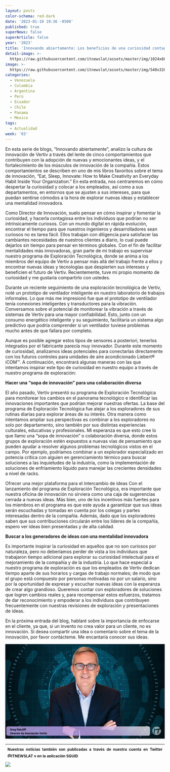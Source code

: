 ```yaml
---
layout: posts
color-schema: red-dark
date: '2023-01-19 19:36 -0500'
published: true
superNews: false
superArticle: false
year: '2023'
title: 'Innovando abiertamente: Los beneficios de una curiosidad contagiosa'
detail-image: >-
  https://raw.githubusercontent.com/itnewslat/assets/master/img/1024x680/Greg-Ratcliff-g.jpg
image: >-
  https://raw.githubusercontent.com/itnewslat/assets/master/img/540x320/Greg-Ratcliff-p.jpg
categories:
  - Venezuela
  - Colombia
  - Argentina
  - Perú
  - Ecuador
  - Chile
  - Panama
  - Mexico
tags:
  - Actualidad
week: '03'
---
```

En esta serie de blogs, “Innovando abiertamente”, analizo la cultura de innovación de Vertiv a través del lente de cinco comportamientos que contribuyen con la adopción de nuevas y emocionantes ideas, y el fortalecimiento de los músculos de innovación de la compañía. Estos comportamientos se describen en uno de mis libros favoritos sobre el tema de innovación, “Eat, Sleep, Innovate: How to Make Creativity an Everyday Habit Inside Your Organization.” En esta entrada, nos centraremos en cómo despertar la curiosidad y colocar a los empleados, así como a sus departamentos, en entornos que se ajusten a sus intereses, para que puedan sentirse cómodos a la hora de explorar nuevas ideas y establecer una mentalidad innovadora.
 
Como Director de Innovación, suelo pensar en cómo inspirar y fomentar la curiosidad, y hacerla contagiosa entre los individuos que podrían no ser intrínsicamente curiosos. Con un mundo digital en rápida evolución, encontrar el tiempo para que nuestros ingenieros y desarrolladores sean curiosos no es tarea fácil. Ellos trabajan con diligencia para satisfacer las cambiantes necesidades de nuestros clientes a diario, lo cual puede dejarlos sin tiempo para pensar en términos globales. Con el fin de facilitar mentalidades más innovadoras, gran parte de mi trabajo es supervisar nuestro programa de Exploración Tecnológica, donde se anima a los miembros del equipo de Vertiv a pensar más allá del trabajo frente a ellos y encontrar nuevas ideas y tecnologías que despierten sus intereses y beneficien el futuro de Vertiv. Recientemente, tuve mi propio momento de curiosidad y me gustaría compartirlo con ustedes.
 
Durante un reciente seguimiento de una exploración tecnológica de Vertiv, noté un prototipo de ventilador inteligente en nuestro laboratorio de trabajos informales. Lo que más me impresionó fue que el prototipo de ventilador tenía conexiones inteligentes y transductores para la vibración. Conversamos sobre el potencial de monitorear la vibración a través de sistemas de Vertiv para una mayor confiabilidad. Esto, junto con un consumo energético inteligente y su seguimiento, facilitaría un sistema algo predictivo que podría comprender si un ventilador tuviese problemas mucho antes de que fallara por completo.

Aunque es posible agregar estos tipos de sensores a posteriori, tenerlos integrados por el fabricante parecía muy innovador. Durante este momento de curiosidad, analizamos ideas potenciales para conectarlas directamente con los futuros controles para unidades de aire acondicionado Liebert® iCOM™. A continuación, encontrará algunas maneras con las que intentamos inspirar este tipo de curiosidad en nuestro equipo a través de nuestro programa de exploración:
 
**Hacer una “sopa de innovación” para una colaboración diversa**

El año pasado, Vertiv presentó su programa de Exploración Tecnológica para monitorear los cambios en el panorama tecnológico e identificar las innovaciones importantes que podrían mejorar nuestras ofertas. La base del programa de Exploración Tecnológica fue alejar a los exploradores de sus rutinas diarias para explorar áreas de su interés. Otra manera como intentamos ampliar sus perspectivas es combinar a los exploradores no solo por departamento, sino también por sus distintas experiencias culturales, educativas y profesionales. Mi esperanza es que esto cree lo que llamo una “sopa de innovación” o colaboración diversa, donde estos grupos de exploración estén expuestos a nuevas vías de pensamiento que pueden ayudar a resolver algunos problemas tecnológicos vistos en el campo. Por ejemplo, podríamos combinar a un explorador especializado en potencia crítica con alguien en gerenciamiento térmico para buscar soluciones a las inquietudes de la industria, como la implementación de soluciones de enfriamiento líquido para manejar las crecientes densidades a nivel de racks.
 
Ofrecer una mejor plataforma para el intercambio de ideas
Con el lanzamiento del programa de Exploración Tecnológica, era importante que nuestra oficina de innovación no sirviera como una caja de sugerencias cerrada a nuevas ideas. Más bien, uno de los incentivos más fuertes para los miembros en el programa es que este ayuda a garantizar que sus ideas serán escuchadas y tomadas en cuenta por los colegas y partes interesadas dentro de la compañía. Además, dado que los exploradores saben que sus contribuciones circularán entre los líderes de la compañía, espero ver ideas bien presentadas y de alta calidad.
 
**Buscar a los generadores de ideas con una mentalidad innovadora**

Es importante inspirar la curiosidad en aquellos que no son curiosos por naturaleza, pero no deberíamos perder de vista a los individuos que trabajaron tiempo adicional para explorar su curiosidad intelectual para el mejoramiento de la compañía y de la industria. Lo que hace especial a nuestro programa de exploración es que los empleados de Vertiv dedican tiempo aparte de sus horarios y cargas de trabajo normales; de modo que el grupo está compuesto por personas motivadas no por un salario, sino por la oportunidad de expresar y escuchar nuevas ideas con la esperanza de crear algo grandioso. Queremos contar con exploradores de soluciones que logren cambios reales y, para recompensar estos esfuerzos, tratamos de dar reconocimiento y empoderar a los individuos que contribuyen frecuentemente con nuestras revisiones de exploración y presentaciones de ideas.
 
En la próxima entrada del blog, hablaré sobre la importancia de enfocarse en el cliente, ya que, si un invento no crea valor para un cliente, no es innovación. Si desea compartir una idea o comentario sobre el tema de la innovación, por favor contácteme. Me encantaría conocer sus ideas.

![](https://raw.githubusercontent.com/itnewslat/assets/master/img/540x320/Greg-Ratcliff-p.jpg)

<table style="height: 42px;" width="569">
<tbody>
<tr>
<td style="text-align: justify;"><sub><strong>Nuestras noticias también son publicadas a través de nuestra cuenta en Twitter <a href="https://twitter.com/itnewslat?lang=es">@ITNEWSLAT</a> y en la aplicación <a href="https://squidapp.co/en/">SQUID</a></strong></sub></td>
</tr>
</tbody>
</table>

<img src="https://tracker.metricool.com/c3po.jpg?hash=56f88a41e39ab42c063cc51676587a04"/>